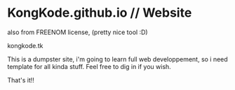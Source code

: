 # KongKode.github.io // Website

also from FREENOM license, (pretty nice tool :D)

kongkode.tk

This is a dumpster site, i'm going to learn full web developpement, so i need template for all kinda stuff.
Feel free to dig in if you wish.

That's it!!


